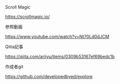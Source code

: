 Scroll Magic

https://scrollmagic.io/

参照動画

https://www.youtube.com/watch?v=Nt70Ld0dJCM

Qiita記事

https://qiita.com/ariiyu/items/0309b53167ef69bedc1b

作成者git

https://github.com/developedbyed/explore